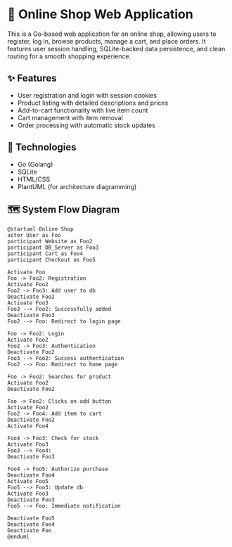 # 🛒 Online Shop Web Application

This is a Go-based web application for an online shop, allowing users to register, log in, browse products, manage a cart, and place orders. It features user session handling, SQLite-backed data persistence, and clean routing for a smooth shopping experience.

## ✨ Features

- User registration and login with session cookies
- Product listing with detailed descriptions and prices
- Add-to-cart functionality with live item count
- Cart management with item removal
- Order processing with automatic stock updates

## 🧱 Technologies

- Go (Golang)
- SQLite
- HTML/CSS
- PlantUML (for architecture diagramming)

## 🗺️ System Flow Diagram

```plantuml
@startuml Online Shop
actor User as Foo
participant Website as Foo2
participant DB_Server as Foo3
participant Cart as Foo4
participant Checkout as Foo5

Activate Foo
Foo -> Foo2: Registration
Activate Foo2
Foo2 -> Foo3: Add user to db
Deactivate Foo2
Activate Foo3
Foo3 --> Foo2: Successfully added
Deactivate Foo3
Foo2 --> Foo: Redirect to login page

Foo -> Foo2: Login
Activate Foo2
Foo2 -> Foo3: Authentication
Deactivate Foo2
Foo3 --> Foo2: Success authentication
Foo2 --> Foo: Redirect to home page

Foo -> Foo2: Searches for product
Activate Foo2
Deactivate Foo2

Foo -> Foo2: Clicks on add button
Activate Foo2
Foo2 -> Foo4: Add item to cart
Deactivate Foo2
Activate Foo4

Foo4 -> Foo3: Check for stock
Activate Foo3
Foo3 --> Foo4:
Deactivate Foo3

Foo4 -> Foo5: Authorize purchase
Deactivate Foo4
Activate Foo5
Foo5 --> Foo3: Update db
Activate Foo3
Deactivate Foo3
Foo5 --> Foo: Immediate notification

Deactivate Foo5
Deactivate Foo4
Deactivate Foo
@enduml
